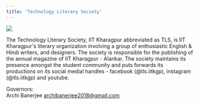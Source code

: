 ```yaml
---
title: 'Technology Literary Society'
---
```


![](https://drive.google.com/uc?id=1P_niaH5sHMWIyI8haqXs-twmQJ7ATvWR)

The Technology Literary Society, IIT Kharagpur abbreviated as TLS, is IIT Kharagpur's literary organization involving a group of enthusiastic English & Hindi writers, and designers. The society is responsible for the publishing of the annual magazine of IIT Kharagpur - Alankar. The society maintains its presence amongst the student community and puts forwards its productions on its social medial handles - facebook (@tls.iitkgp), instagram (@tls.iitkgp) and youtube. 

Governors: <br />
Archi Banerjee
archibanerjee2018@gmail.com